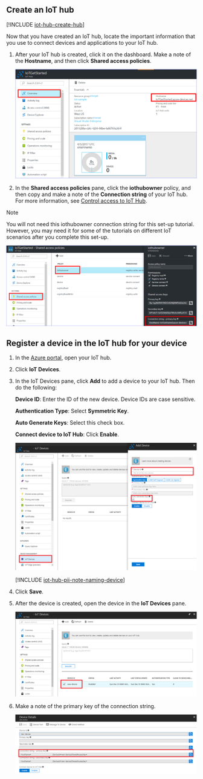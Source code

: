 ## Create an IoT hub

[!INCLUDE [iot-hub-create-hub](iot-hub-create-hub.md)]

Now that you have created an IoT hub, locate the important information that you use to connect devices and applications to your IoT hub. 

1. After your IoT hub is created, click it on the dashboard. Make a note of the **Hostname**, and then click **Shared access policies**.

   ![Get the hostname of your IoT hub](../articles/iot-hub/media/iot-hub-create-hub-and-device/4_get-azure-iot-hub-hostname-portal.png)

1. In the **Shared access policies** pane, click the **iothubowner** policy, and then copy and make a note of the **Connection string** of your IoT hub. For more information, see [Control access to IoT Hub](../articles/iot-hub/iot-hub-devguide-security.md).

> [!NOTE] 
You will not need this iothubowner connection string for this set-up tutorial. However, you may need it for some of the tutorials on different IoT scenarios after you complete this set-up.

   ![Get your IoT hub connection string](../articles/iot-hub/media/iot-hub-create-hub-and-device/5_get-azure-iot-hub-connection-string-portal.png)

## Register a device in the IoT hub for your device

1. In the [Azure portal](https://portal.azure.com/), open your IoT hub.

2. Click **IoT Devices**.
3. In the IoT Devices pane, click **Add** to add a device to your IoT hub. Then do the following:

   **Device ID**: Enter the ID of the new device. Device IDs are case sensitive.

   **Authentication Type**: Select **Symmetric Key**.

   **Auto Generate Keys**: Select this check box.

   **Connect device to IoT Hub**: Click **Enable**.

   ![Add a device in the IoT Devices of your IoT hub](../articles/iot-hub/media/iot-hub-create-hub-and-device/6_add-device-in-azure-iot-hub-iot-devices-portal.png)

   [!INCLUDE [iot-hub-pii-note-naming-device](iot-hub-pii-note-naming-device.md)]

4. Click **Save**.
5. After the device is created, open the device in the **IoT Devices** pane.

   ![IoT Device List in IoT Hub](../articles/iot-hub/media/iot-hub-create-hub-and-device/7_device-list-in-iot-devices-portal.png)

6. Make a note of the primary key of the connection string.

   ![Get the device connection string](../articles/iot-hub/media/iot-hub-create-hub-and-device/8_get-device-connection-string-in-iot-devices-portal.png)
